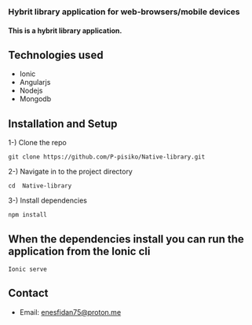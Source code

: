 ### Hybrit library application for web-browsers/mobile devices

#### This is a hybrit library  application.

## Technologies used 
- Ionic
- Angularjs
- Nodejs
- Mongodb


## Installation and Setup
1-) Clone the repo
```
git clone https://github.com/P-pisiko/Native-library.git
```
2-) Navigate in to the project directory
```
cd  Native-library
```
3-) Install dependencies 
```
npm install
```

## When the dependencies install you can run the application from the Ionic cli 
```
Ionic serve
```

## Contact
- Email: enesfidan75@proton.me
